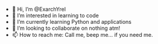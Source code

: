 - 👋 Hi, I’m @ExarchYrel
- 👀 I’m interested in learning to code
- 🌱 I’m currently learning Python and applications
- 💞️ I’m looking to collaborate on nothing atm!
- 📫 How to reach me: Call me, beep me... if you need me.

<!---
My name geoff
--->
